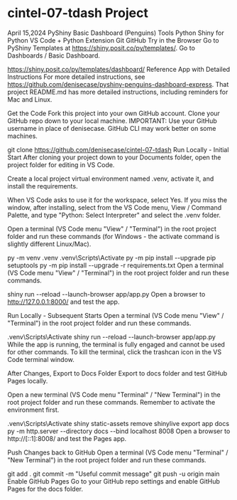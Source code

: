 # cintel-07-tdash Project
April 15,2024
PyShiny Basic Dashboard (Penguins)
Tools
Python
Shiny for Python
VS Code + Python Extension
Git
GitHub
Try in the Browser
Go to PyShiny Templates at https://shiny.posit.co/py/templates/. Go to Dashboards / Basic Dashboard.

https://shiny.posit.co/py/templates/dashboard/
Reference App with Detailed Instructions
For more detailed instructions, see https://github.com/denisecase/pyshiny-penguins-dashboard-express. That project README.md has more detailed instructions, including reminders for Mac and Linux.

Get the Code
Fork this project into your own GitHub account. Clone your GitHub repo down to your local machine. IMPORTANT: Use your GitHub username in place of denisecase. GitHub CLI may work better on some machines.

git clone https://github.com/denisecase/cintel-07-tdash
Run Locally - Initial Start
After cloning your project down to your Documents folder, open the project folder for editing in VS Code.

Create a local project virtual environment named .venv, activate it, and install the requirements.

When VS Code asks to use it for the workspace, select Yes. If you miss the window, after installing, select from the VS Code menu, View / Command Palette, and type "Python: Select Interpreter" and select the .venv folder.

Open a terminal (VS Code menu "View" / "Terminal") in the root project folder and run these commands (for Windows - the activate command is slightly different Linux/Mac).

py -m venv .venv
.venv\Scripts\Activate
py -m pip install --upgrade pip setuptools
py -m pip install --upgrade -r requirements.txt
Open a terminal (VS Code menu "View" / "Terminal") in the root project folder and run these commands.

shiny run --reload --launch-browser app/app.py
Open a browser to http://127.0.0.1:8000/ and test the app.

Run Locally - Subsequent Starts
Open a terminal (VS Code menu "View" / "Terminal") in the root project folder and run these commands.

.venv\Scripts\Activate
shiny run --reload --launch-browser app/app.py
While the app is running, the terminal is fully engaged and cannot be used for other commands. To kill the terminal, click the trashcan icon in the VS Code terminal window.

After Changes, Export to Docs Folder
Export to docs folder and test GitHub Pages locally.

Open a new terminal (VS Code menu "Terminal" / "New Terminal") in the root project folder and run these commands. Remember to activate the environment first.

.venv\Scripts\Activate
shiny static-assets remove
shinylive export app docs
py -m http.server --directory docs --bind localhost 8008
Open a browser to http://[::1]:8008/ and test the Pages app.

Push Changes back to GitHub
Open a terminal (VS Code menu "Terminal" / "New Terminal") in the root project folder and run these commands.

git add .
git commit -m "Useful commit message"
git push -u origin main
Enable GitHub Pages
Go to your GitHub repo settings and enable GitHub Pages for the docs folder.
